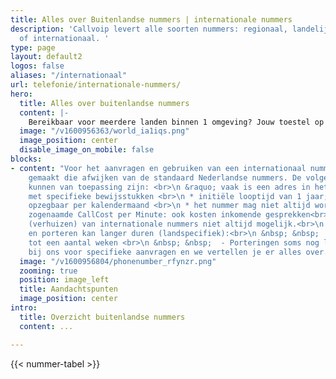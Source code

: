 ```yaml
---
title: Alles over Buitenlandse nummers | internationale nummers
description: 'Callvoip levert alle soorten nummers: regionaal, landelijk, service
  of internationaal. '
type: page
layout: default2
logos: false
aliases: "/internationaal"
url: telefonie/internationale-nummers/
hero:
  title: Alles over buitenlandse nummers
  content: |-
    Bereikbaar voor meerdere landen binnen 1 omgeving? Jouw toestel op je bureau laten rinkelen voor meerdere inkomende, internationale nummers? Dat kan allemaal. Onze centrale is erop ingericht om ook jouw internationale ambities makkelijk te ondersteunen.<br><br>Vraag een nummer aan voor het land waar je actief bent en richt jouw belroutes net zo makkelijk in als je gewend bent.
  image: "/v1600956363/world_ia1iqs.png"
  image_position: center
  disable_image_on_mobile: false
blocks:
- content: "Voor het aanvragen en gebruiken van een internationaal nummer zijn afspraken
    gemaakt die afwijken van de standaard Nederlandse nummers. De volgende bijzonderheden
    kunnen van toepassing zijn: <br>\n &raquo; vaak is een adres in het land vereist, soms
    met specifieke bewijsstukken <br>\n * initiële looptijd van 1 jaar; veelal 
    opzegbaar per kalendermaand <br>\n * het nummer mag niet altijd worden meegestuurd bij uitbellen <br>\n *
    zogenaamde CallCost per Minute: ook kosten inkomende gesprekken<br>\n * porteren
    (verhuizen) van internationale nummers niet altijd mogelijk.<br>\n * aanvragen
    en porteren kan langer duren (landspecifiek):<br>\n &nbsp; &nbsp;  - bij aanvragen
    tot een aantal weken <br>\n &nbsp; &nbsp;  - Porteringen soms nog langer. <br>\n\nInformeer
    bij ons voor specifieke aanvragen en we vertellen je er alles over. "
  image: "/v1600956804/phonenumber_rfynzr.png"
  zooming: true
  position: image_left
  title: Aandachtspunten
  image_position: center
intro:
  title: Overzicht buitenlandse nummers
  content: ...

---
```

{{< nummer-tabel >}}
